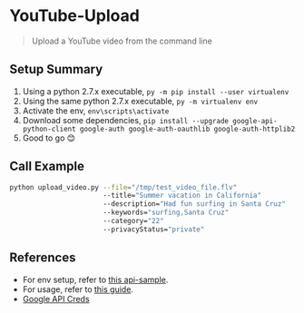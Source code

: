 # YouTube-Upload
> Upload a YouTube video from the command line

## Setup Summary
1. Using a python 2.7.x executable, `py -m pip install --user virtualenv`
1. Using the same python 2.7.x executable, `py -m virtualenv env`
1. Activate the env, `env\scripts\activate`
1. Download some dependencies, `pip install --upgrade google-api-python-client google-auth google-auth-oauthlib google-auth-httplib2`
1. Good to go 😊

## Call Example
```sh
python upload_video.py --file="/tmp/test_video_file.flv"
                       --title="Summer vacation in California"
                       --description="Had fun surfing in Santa Cruz"
                       --keywords="surfing,Santa Cruz"
                       --category="22"
                       --privacyStatus="private"
```

## References
* For env setup, refer to [this api-sample](https://github.com/youtube/api-samples/tree/07263305b59a7c3275bc7e925f9ce6cabf774022/python).
* For usage, refer to [this guide](https://developers.google.com/youtube/v3/guides/uploading_a_video).
* [Google API Creds](https://console.developers.google.com/apis/credentials)

